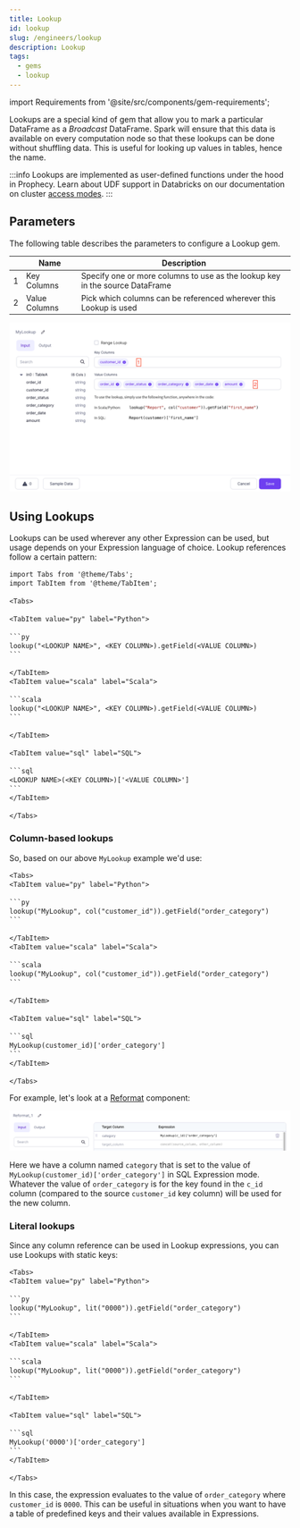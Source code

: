 ```yaml
---
title: Lookup
id: lookup
slug: /engineers/lookup
description: Lookup
tags:
  - gems
  - lookup
---
```


import Requirements from '@site/src/components/gem-requirements';

<Requirements
  python_package_name=""
  python_package_version=""
  scala_package_name=""
  scala_package_version=""
  scala_lib=""
  python_lib=""
  uc_single="14.3+"
  uc_shared="Not Supported"
  livy="3.0.1"
/>

Lookups are a special kind of gem that allow you to mark a particular DataFrame as a _Broadcast_ DataFrame. Spark will ensure that this data is available on every computation node so that these lookups can be done without shuffling data. This is useful for looking up values in tables, hence the name.

:::info
Lookups are implemented as user-defined functions under the hood in Prophecy. Learn about UDF support in Databricks on our documentation on cluster [access modes](/administration/fabrics/Spark-fabrics/databricks/ucshared).
:::

## Parameters

The following table describes the parameters to configure a Lookup gem.

|     | Name          | Description                                                                  |
| :-: | ------------- | ---------------------------------------------------------------------------- |
|  1  | Key Columns   | Specify one or more columns to use as the lookup key in the source DataFrame |
|  2  | Value Columns | Pick which columns can be referenced wherever this Lookup is used            |

![Lookup UI](./img/lookup_ui.png)

## Using Lookups

Lookups can be used wherever any other Expression can be used, but usage depends on your Expression language of choice. Lookup references follow a certain pattern:

````mdx-code-block
import Tabs from '@theme/Tabs';
import TabItem from '@theme/TabItem';

<Tabs>

<TabItem value="py" label="Python">

```py
lookup("<LOOKUP NAME>", <KEY COLUMN>).getField(<VALUE COLUMN>)
```

</TabItem>
<TabItem value="scala" label="Scala">

```scala
lookup("<LOOKUP NAME>", <KEY COLUMN>).getField(<VALUE COLUMN>)
```

</TabItem>

<TabItem value="sql" label="SQL">

```sql
<LOOKUP NAME>(<KEY COLUMN>)['<VALUE COLUMN>']
```
</TabItem>

</Tabs>
````

### Column-based lookups

So, based on our above `MyLookup` example we'd use:

````mdx-code-block
<Tabs>
<TabItem value="py" label="Python">

```py
lookup("MyLookup", col("customer_id")).getField("order_category")
```

</TabItem>
<TabItem value="scala" label="Scala">

```scala
lookup("MyLookup", col("customer_id")).getField("order_category")
```

</TabItem>

<TabItem value="sql" label="SQL">

```sql
MyLookup(customer_id)['order_category']
```
</TabItem>

</Tabs>
````

For example, let's look at a [Reformat](/engineers/reformat) component:

![Reformat example](./img/lookup_use.png)

Here we have a column named `category` that is set to the value of `MyLookup(customer_id)['order_category']` in SQL Expression mode. Whatever the value of `order_category` is for the key found in the `c_id` column (compared to the source `customer_id` key column) will be used for the new column.

### Literal lookups

Since any column reference can be used in Lookup expressions, you can use Lookups with static keys:

````mdx-code-block
<Tabs>
<TabItem value="py" label="Python">

```py
lookup("MyLookup", lit("0000")).getField("order_category")
```

</TabItem>
<TabItem value="scala" label="Scala">

```scala
lookup("MyLookup", lit("0000")).getField("order_category")
```

</TabItem>

<TabItem value="sql" label="SQL">

```sql
MyLookup('0000')['order_category']
```
</TabItem>

</Tabs>
````

In this case, the expression evaluates to the value of `order_category` where `customer_id` is `0000`. This can be useful in situations when you want to have a table of predefined keys and their values available in Expressions.

